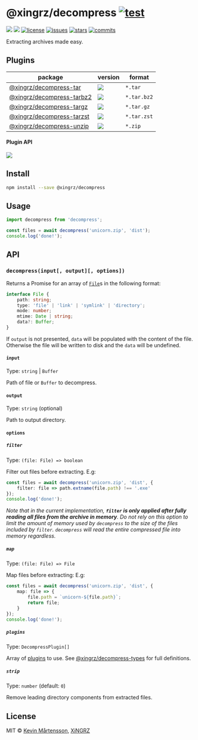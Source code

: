 @xingrz/decompress [![test](https://github.com/xingrz/decompress/actions/workflows/test.yml/badge.svg)](https://github.com/xingrz/decompress/actions/workflows/test.yml)
==========

[![][npm-version]][npm-url] [![][npm-downloads]][npm-url] [![license][license-img]][license-url] [![issues][issues-img]][issues-url] [![stars][stars-img]][stars-url] [![commits][commits-img]][commits-url]

Extracting archives made easy.

## Plugins

| package                                 | version         | format      |
| --------------------------------------- | --------------- | ----------- |
| [@xingrz/decompress-tar][tar-url]       | ![][tar-img]    | `*.tar`     |
| [@xingrz/decompress-tarbz2][tarbz2-url] | ![][tarbz2-img] | `*.tar.bz2` |
| [@xingrz/decompress-targz][targz-url]   | ![][targz-img]  | `*.tar.gz`  |
| [@xingrz/decompress-tarzst][tarzst-url] | ![][tarzst-img] | `*.tar.zst` |
| [@xingrz/decompress-unzip][unzip-url]   | ![][unzip-img]  | `*.zip`     |

[tar-url]: https://github.com/xingrz/decompress-tar
[tar-img]: https://img.shields.io/npm/dependency-version/@xingrz/decompress/@xingrz/decompress-tar?label=npm&style=flat-square

[tarbz2-url]: https://github.com/xingrz/decompress-tarbz2
[tarbz2-img]: https://img.shields.io/npm/dependency-version/@xingrz/decompress/@xingrz/decompress-tarbz2?label=npm&style=flat-square

[targz-url]: https://github.com/xingrz/decompress-targz
[targz-img]: https://img.shields.io/npm/dependency-version/@xingrz/decompress/@xingrz/decompress-targz?label=npm&style=flat-square

[tarzst-url]: https://github.com/xingrz/decompress-tarzst
[tarzst-img]: https://img.shields.io/npm/dependency-version/@xingrz/decompress/@xingrz/decompress-tarzst?label=npm&style=flat-square

[unzip-url]: https://github.com/xingrz/decompress-unzip
[unzip-img]: https://img.shields.io/npm/dependency-version/@xingrz/decompress/@xingrz/decompress-unzip?label=npm&style=flat-square

#### Plugin API

[![](https://img.shields.io/npm/dependency-version/@xingrz/decompress/@xingrz/decompress-types?style=flat-square)](https://github.com/xingrz/decompress-types)

## Install

```sh
npm install --save @xingrz/decompress
```

## Usage

```ts
import decompress from 'decompress';

const files = await decompress('unicorn.zip', 'dist');
console.log('done!');
```

## API

### `decompress(input[, output][, options])`

Returns a Promise for an array of [`File`](https://github.com/xingrz/decompress-types/blob/master/index.d.ts#L3)s in the following format:

```ts
interface File {
	path: string;
	type: 'file' | 'link' | 'symlink' | 'directory';
	mode: number;
	mtime: Date | string;
	data?: Buffer;
}
```

If `output` is not presented, `data` will be populated with the content of the file. Otherwise the file will be written to disk and the `data` will be undefined.

#### `input`

Type: `string` | `Buffer`

Path of file or `Buffer` to decompress.

#### `output`

Type: `string` (optional)

Path to output directory.

#### `options`

##### `filter`

Type: `(file: File) => boolean`

Filter out files before extracting. E.g:

```ts
const files = await decompress('unicorn.zip', 'dist', {
	filter: file => path.extname(file.path) !== '.exe'
});
console.log('done!');
```

*Note that in the current implementation, **`filter` is only applied after fully reading all files from the archive in memory**. Do not rely on this option to limit the amount of memory used by `decompress` to the size of the files included by `filter`. `decompress` will read the entire compressed file into memory regardless.*

##### `map`

Type: `(file: File) => File`

Map files before extracting: E.g:

```ts
const files = await decompress('unicorn.zip', 'dist', {
	map: file => {
		file.path = `unicorn-${file.path}`;
		return file;
	}
});
console.log('done!');
```

##### `plugins`

Type: `DecompressPlugin[]`

Array of [plugins](#plugins) to use. See [@xingrz/decompress-types](https://github.com/xingrz/decompress-types/blob/master/index.d.ts) for full definitions.

##### `strip`

Type: `number` (default: `0`)

Remove leading directory components from extracted files.

## License

MIT © [Kevin Mårtensson](https://github.com/kevva), [XiNGRZ](https://github.com/xingrz)

[npm-version]: https://img.shields.io/npm/v/@xingrz/decompress.svg?style=flat-square
[npm-downloads]: https://img.shields.io/npm/dm/@xingrz/decompress.svg?style=flat-square
[npm-url]: https://www.npmjs.com/package/@xingrz/decompress
[license-img]: https://img.shields.io/github/license/xingrz/decompress?style=flat-square
[license-url]: LICENSE
[issues-img]: https://img.shields.io/github/issues/xingrz/decompress?style=flat-square
[issues-url]: https://github.com/xingrz/decompress/issues
[stars-img]: https://img.shields.io/github/stars/xingrz/decompress?style=flat-square
[stars-url]: https://github.com/xingrz/decompress/stargazers
[commits-img]: https://img.shields.io/github/last-commit/xingrz/decompress?style=flat-square
[commits-url]: https://github.com/xingrz/decompress/commits/master

